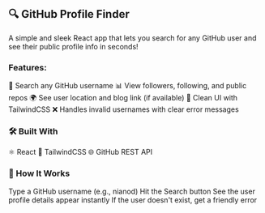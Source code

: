  ## 🔍 GitHub Profile Finder

A simple and sleek React app that lets you search for any GitHub user and see their public profile info in seconds!

### Features:
🔎 Search any GitHub username
📊 View followers, following, and public repos
🌍 See user location and blog link (if available)
🎨 Clean UI with TailwindCSS
❌ Handles invalid usernames with clear error messages


### 🛠️ Built With
⚛️ React
💅 TailwindCSS
🌐 GitHub REST API


### 🧠 How It Works
Type a GitHub username (e.g., nianod)
Hit the Search button
See the user profile details appear instantly
If the user doesn't exist, get a friendly error

 